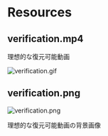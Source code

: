 # Resources

## verification.mp4

理想的な復元可能動画

![verification.gif](https://github.com/Tsuku43/zoomg/blob/master/images/verification.gif?raw=true)


## verification.png

![verification.png](https://github.com/Tsuku43/zoomg/blob/master/resources/verification.png?raw=true)

理想的な復元可能動画の背景画像

